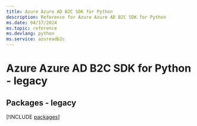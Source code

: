 ```yaml
---
title: Azure Azure AD B2C SDK for Python
description: Reference for Azure Azure AD B2C SDK for Python
ms.date: 04/17/2024
ms.topic: reference
ms.devlang: python
ms.service: azureadb2c
---
```

# Azure Azure AD B2C SDK for Python - legacy
## Packages - legacy
[!INCLUDE [packages](azure-ad-b2c-index.md)]